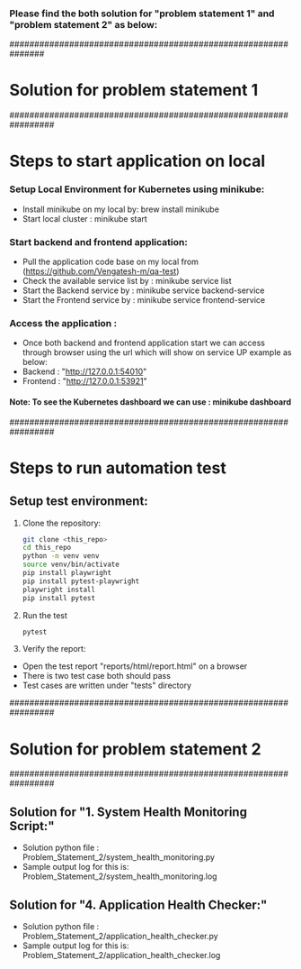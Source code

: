 ### Please find the both solution for "problem statement 1" and "problem statement 2" as below:

###############################################################
# Solution for problem statement 1
#################################################################

# Steps to start application on local
### Setup Local Environment for Kubernetes using minikube:

- Install minikube on my local by: brew install minikube
- Start local cluster : minikube start

### Start backend and frontend application:

- Pull the application code base on my local from (https://github.com/Vengatesh-m/qa-test)
- Check the available service list by : minikube service list
- Start the Backend service by : minikube service backend-service
- Start the Frontend service by : minikube service frontend-service

### Access the application :

- Once both backend and frontend application start we can access through browser using the url which will show on service UP example as below:
- Backend : "http://127.0.0.1:54010"
- Frontend : "http://127.0.0.1:53921"

#### Note: To see the Kubernetes dashboard we can use :  minikube dashboard



#################################################################

# Steps to run automation test

## Setup test environment:

1. Clone the repository:

   ```bash
   git clone <this_repo>
   cd this_repo
   python -m venv venv
   source venv/bin/activate
   pip install playwright
   pip install pytest-playwright
   playwright install
   pip install pytest
   
2. Run the test
   ```bash
   pytest
   
3. Verify the report:

- Open the test report "reports/html/report.html" on a browser
- There is two test case both should pass
- Test cases are written under "tests" directory


#################################################################
# Solution for problem statement 2
#################################################################


## Solution for "1. System Health Monitoring Script:"

- Solution python file : Problem_Statement_2/system_health_monitoring.py
- Sample output log for this is: Problem_Statement_2/system_health_monitoring.log

## Solution for "4. Application Health Checker:"

- Solution python file : Problem_Statement_2/application_health_checker.py
- Sample output log for this is: Problem_Statement_2/application_health_checker.log

